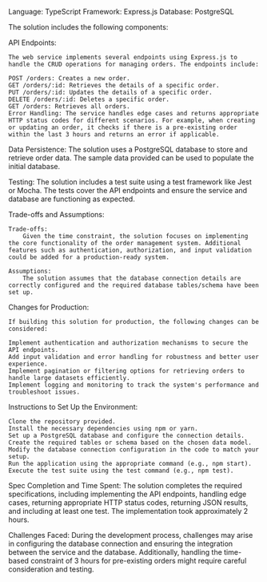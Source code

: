 Language: TypeScript
Framework: Express.js
Database: PostgreSQL

The solution includes the following components:

API Endpoints: 

    The web service implements several endpoints using Express.js to handle the CRUD operations for managing orders. The endpoints include:

    POST /orders: Creates a new order.
    GET /orders/:id: Retrieves the details of a specific order.
    PUT /orders/:id: Updates the details of a specific order.
    DELETE /orders/:id: Deletes a specific order.
    GET /orders: Retrieves all orders.
    Error Handling: The service handles edge cases and returns appropriate HTTP status codes for different scenarios. For example, when creating or updating an order, it checks if there is a pre-existing order within the last 3 hours and returns an error if applicable.

Data Persistence: 
    The solution uses a PostgreSQL database to store and retrieve order data. The sample data provided can be used to populate the initial database.

Testing: 
    The solution includes a test suite using a test framework like Jest or Mocha. The tests cover the API endpoints and ensure the service and database are functioning as expected.

Trade-offs and Assumptions:

    Trade-offs: 
        Given the time constraint, the solution focuses on implementing the core functionality of the order management system. Additional features such as authentication, authorization, and input validation could be added for a production-ready system.

    Assumptions: 
        The solution assumes that the database connection details are correctly configured and the required database tables/schema have been set up.


Changes for Production:

    If building this solution for production, the following changes can be considered:

    Implement authentication and authorization mechanisms to secure the API endpoints.
    Add input validation and error handling for robustness and better user experience.
    Implement pagination or filtering options for retrieving orders to handle large datasets efficiently.
    Implement logging and monitoring to track the system's performance and troubleshoot issues.


Instructions to Set Up the Environment:

    Clone the repository provided.
    Install the necessary dependencies using npm or yarn.
    Set up a PostgreSQL database and configure the connection details.
    Create the required tables or schema based on the chosen data model.
    Modify the database connection configuration in the code to match your setup.
    Run the application using the appropriate command (e.g., npm start).
    Execute the test suite using the test command (e.g., npm test).

Spec Completion and Time Spent:
    The solution completes the required specifications, including implementing the API endpoints, handling edge cases, returning appropriate HTTP status codes, returning JSON results, and including at least one test. The implementation took approximately 2 hours.

Challenges Faced:
    During the development process, challenges may arise in configuring the database connection and ensuring the integration between the service and the database. Additionally, handling the time-based constraint of 3 hours for pre-existing orders might require careful consideration and testing.
